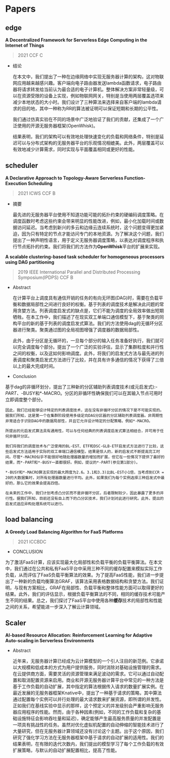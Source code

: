 # Papers




## edge

**A Decentralized Framework for Serverless Edge Computing in the Internet of Things**

  > 2021 CCF C

  - 结论

    在本文中，我们提出了一种在边缘网络中实现无服务器计算的架构，这对物联网应用越来越感兴趣。客户端向电子路由器发送lambda函数请求，电子路由器将请求转发给当前认为最合适的电子计算机。整体解决方案非常轻量级，可以在资源受限的设备上实现，例如物联网网关，特别是当使用两层覆盖选项来减少本地状态的大小时。我们设计了三种算法来选择来自客户端的lambda请求的目的地，其中一种称为RR的算法被证明可以保证短期和长期的公平性。

    我们通过仿真实验在不同的场景中广泛地验证了我们的贡献，还集成了一个广泛使用的开源无服务器框架(OpenWhisk)。

    结果表明，我们的架构可以有效地处理快速变化的负载和网络条件，特别是延迟可以与分布式架构的无服务器平台的乐观情况相媲美。此外，两层覆盖可以有效地减少计算需求，同时实现与平面覆盖相同或更好的性能。


## scheduler

**A Declarative Approach to Topology-Aware Serverless Function-Execution Scheduling**
  
  > 2021 ICWS CCF B

  - 摘要  

    最先进的无服务器平台使用不知道功能可能的拓扑约束的硬编码调度策略。在调度函数时考虑这些约束会带来明显的性能改进，例如，最小化加载时间或数据访问延迟。当考虑到新兴的多云和边缘云连续系统时，这个问题变得更加紧迫，因为只有特定的节点才能访问专门的本地资源。为了解决这个问题，我们提出了一种声明性语言，用于定义无服务器调度策略，以表达对调度程序和执行节点拓扑的约束。我们将我们的方法作为**OpenWhisk**平台的扩展来实现。

**A scalable clustering-based task scheduler for homogeneous processors using DAG partitioning**

  > 2019 IEEE International Parallel and Distributed Processing Symposium(IPDPS) CCF B

  - Abstract  

    在计算平台上调度具有通信开销的任务的有向无环图(DAG)时，需要在负载平衡和数据局部性之间进行良好的权衡。基于列表的调度技术是解决此问题的常用贪婪方法。列表调度启发式的缺点是，它们不能为调度的全局效率做出短期牺牲。在本工作中，我们描述了在现实双工单端口通信模型下，基于聚类的同构平台的新的基于列表的调度启发式算法。我们的方法使用dag的无循环分区器进行聚类。聚类通过图的全局视图增强了调度器的数据局部性。

    此外，由于分区是无循环的，一旦每个部分的输入任务准备好执行，我们就可以完全调度每个部分。提出了一个广泛的实验评估，显示了集群粒度和并行性之间的权衡，以及这如何影响调度。此外，将我们的启发式方法与最先进的列表调度和聚类启发式方法进行了比较，并在具有许多通信的情况下获得了三倍以上的最大完成时间。

  - Conclusion

  基于dag的非循环划分，提出了三种新的分区辅助列表调度技术(或元启发式):*-PART、*-BUSY和*-MACRO。分区的非循环性确保我们可以在其输入节点可用时立即调度整个部分。

    因此，我们已经能够设计特定的列表调度技术，这在没有非循环分区的情况下是不可能实现的。据我们所知，这是第一个在集群阶段使用多级定向DAG分区器的分区辅助列表调度器。非周期性非常适合于识别DAG中的数据局部性，并且它允许设计特定的分配策略，例如*-MACRO。

    所提出的元启发式算法具有通用性，可以与任何经典的列表调度启发式算法相结合，并可用于任何非循环分区。

    我们将我们的调度技术与广泛使用的BL-EST、ETF和DSC-GLB-ETF启发式方法进行了比较，这些启发式方法适用于实际的双工单端口通信模型。结果是惊人的，新的启发式不断提高完工时间。尽管*-MACRO似乎不能很好地随处理器数量的增加而扩展，但它在一些情况下提供了最好的结果，而*-PART和*-BUSY一直都很好。例如，提议的*-PART(参见第1部分)。

    *-BUSY和*-MACRO算法实现的最大跨度为2.6。3.1和3.3)比BL-EST小1倍，当考虑到CCR = 20的大数据集时，对所有处理器数量进行平均。此外，如果我们为每个实例选择三种启发式中最好的，那么它的效果会提高四倍。

    在未来的工作中，我们计划考虑凸分区而不是非循环分区，后者限制较少，因此暴露了更多的并行性。据我们所知，目前还没有自上而下的凸分区技术，我们计划对此进行研究。此外，提出的启发式适应异构处理系统可以进行。


## load balancing

**A Greedy Load Balancing Algorithm for FaaS Platforms**

 > 2021 ICCBDC

 - CONCLUSION  

  为了激活FaaS计算，应该实现最大化局部性和负载平衡的负载平衡算法。在本文中，我们通过在公共和私有FaaS平台中采用三种不同的缓存配置来模拟实际工作负载，从而评估了FaaS负载平衡算法的效果。为了提高FaaS性能，我们进一步提出了一种新的负载均衡算法GRAF，该算法采用表格数据结构和贪婪方法。我们证明，与现有方案相比，GRAF在局部性、负载平衡和整体性能方面可以取得更好的结果。此外，我们的评估显示，根据负载平衡算法的不同，相同的缓存技术可能产生不同的结果。总之，我们探讨了FaaS平台中使用各种**缓存**技术的局部性和性能之间的关系，希望能进一步深入了解云计算领域。

## Scaler

**AI-based Resource Allocation: Reinforcement Learning for Adaptive Auto-scaling in Serverless Environments**

  - Abstract  

    近年来，无服务器计算已经成为云计算模型的一个引人注目的新范例。它承诺以大规模和低成本的方式为用户提供服务，同时消除对基础设施管理的需求。在云提供商方面，需要灵活的资源管理来满足波动的需求。它可以通过自动配置和取消配置资源来启用。商业和开源无服务器计算平台中常见的一种方法是基于工作负载的自动扩展，其中指定的算法根据传入请求的数量扩展实例。在最近发展的无服务器框架Knative中，提出了一种基于请求的策略，其中算法通过配置每个实例可以并行处理的最大请求数来扩展资源，即所谓的并发性。正如我们在基线实验中显示的那样，这个预定义的并发级别会严重影响无服务器应用程序的性能。然而，由于各种因素(例如，不同的工作负载和复杂的基础设施特征会影响吞吐量和延迟)，确定能够产生最高服务质量的并发配置是一项具有挑战性的任务。虽然对优化虚拟机配置的自动伸缩的智能技术进行了大量研究，但在无服务器计算领域还没有讨论这个主题。出于这个原因，我们研究了强化学习方法在无服务器框架中基于请求的自动扩展的适用性。我们的结果表明，在有限的迭代次数内，我们提出的模型学习了每个工作负载的有效扩展策略，与默认的自动扩展配置相比，提高了性能。
